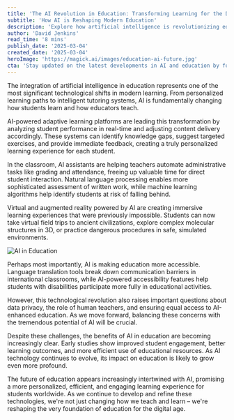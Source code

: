 ```yaml
---
title: 'The AI Revolution in Education: Transforming Learning for the Digital Age'
subtitle: 'How AI is Reshaping Modern Education'
description: 'Explore how artificial intelligence is revolutionizing education with personalized learning, intelligent tutoring systems, and immersive experiences. Discover how AI is creating more efficient and engaging ways to learn while making education more accessible to all.'
author: 'David Jenkins'
read_time: '8 mins'
publish_date: '2025-03-04'
created_date: '2025-03-04'
heroImage: 'https://magick.ai/images/education-ai-future.jpg'
cta: 'Stay updated on the latest developments in AI and education by following us on LinkedIn. Join our community of educators, technologists, and innovators shaping the future of learning.'
---
```


The integration of artificial intelligence in education represents one of the most significant technological shifts in modern learning. From personalized learning paths to intelligent tutoring systems, AI is fundamentally changing how students learn and how educators teach.

AI-powered adaptive learning platforms are leading this transformation by analyzing student performance in real-time and adjusting content delivery accordingly. These systems can identify knowledge gaps, suggest targeted exercises, and provide immediate feedback, creating a truly personalized learning experience for each student.

In the classroom, AI assistants are helping teachers automate administrative tasks like grading and attendance, freeing up valuable time for direct student interaction. Natural language processing enables more sophisticated assessment of written work, while machine learning algorithms help identify students at risk of falling behind.

Virtual and augmented reality powered by AI are creating immersive learning experiences that were previously impossible. Students can now take virtual field trips to ancient civilizations, explore complex molecular structures in 3D, or practice dangerous procedures in safe, simulated environments.

![AI in Education](https://i.magick.ai/PIXE/education_transformation_img.webp)

Perhaps most importantly, AI is making education more accessible. Language translation tools break down communication barriers in international classrooms, while AI-powered accessibility features help students with disabilities participate more fully in educational activities.

However, this technological revolution also raises important questions about data privacy, the role of human teachers, and ensuring equal access to AI-enhanced education. As we move forward, balancing these concerns with the tremendous potential of AI will be crucial.

Despite these challenges, the benefits of AI in education are becoming increasingly clear. Early studies show improved student engagement, better learning outcomes, and more efficient use of educational resources. As AI technology continues to evolve, its impact on education is likely to grow even more profound.

The future of education appears increasingly intertwined with AI, promising a more personalized, efficient, and engaging learning experience for students worldwide. As we continue to develop and refine these technologies, we're not just changing how we teach and learn – we're reshaping the very foundation of education for the digital age.